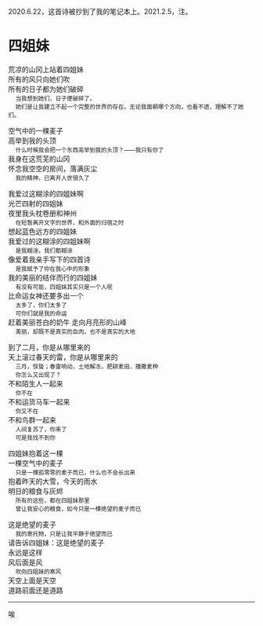 2020.6.22，这首诗被抄到了我的笔记本上。2021.2.5，注。

# 四姐妹
荒凉的山冈上站着四姐妹    
所有的风只向她们吹  
所有的日子都为她们破碎  
<small> &emsp; 当我想到她们，日子便破碎了。  
&emsp; 她们是让我建立不起一个完整的世界的存在。无论我面朝哪个方向，也看不透，理解不了她们。</small>

空气中的一棵麦子    
高举到我的头顶    
<small> &emsp; 什么时候我会把一个东西高举到我的头顶？——我只有你了</small>  
我身在这荒芜的山冈    
怀念我空空的房间，落满灰尘  
<small> &emsp; 我的精神，已离开人世很久了</small>

我爱过这糊涂的四姐妹啊    
光芒四射的四姐妹    
夜里我头枕卷册和神州  
<small>&emsp; 在短暂离开文字的世界，和外面的归宿之时</small>  
想起蓝色远方的四姐妹    
我爱过的这糊涂的四姐妹啊  
<small>&emsp; 是我糊涂，我们都糊涂</small>    
像爱着我亲手写下的四首诗  
<small>&emsp; 是我赋予了你在我心中的形象</small>  
我的美丽的结伴而行的四姐妹  
<small>&emsp; 有没有可能，四姐妹其实只是一个人呢</small>    
比命运女神还要多出一个  
<small>&emsp; 太多了，你们太多了  
&emsp; 可你们就是我的命运</small>  
赶着美丽苍白的奶牛 走向月亮形的山峰  
<small>&emsp; 美丽，却既不是真实的血肉，也不是真实的大地</small>

到了二月，你是从哪里来的  
天上滚过春天的雷，你是从哪里来的  
<small>&emsp; 三月，惊蛰；春雷响动，土地解冻，肥耕麦田，播撒麦种    
&emsp; 你怎么又出现了？</small>  
不和陌生人一起来  
<small>&emsp; 你不在</small>  
不和运货马车一起来  
<small>&emsp; 你又不在</small>  
不和鸟群一起来  
<small>&emsp; 人间复苏了，你来了  
&emsp; 可是我找不到你</small>

四姐妹抱着这一棵  
一棵空气中的麦子  
<small>&emsp; 只是一棵孤零零的麦子而已，什么也不会长出来</small>  
抱着昨天的大雪，今天的雨水  
明日的粮食与灰烬  
<small>&emsp; 所有的这些，都在四姐妹那里  
&emsp; 曾让我安心的粮食，如今只是一棵绝望的麦子而已</small>

这是绝望的麦子  
<small>&emsp; 我的寄托物，只是让我平静于绝望而已</small>  
请告诉四姐妹：这是绝望的麦子  
永远是这样  
风后面是风  
<small>&emsp; 吹向四姐妹的寒风</small>  
天空上面是天空  
道路前面还是道路  

---

唉